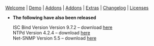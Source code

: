 [Welcome](http://apmpproject.org/) | [Demo](http://apmpproject.org/demo) | [Addons](http://apmpproject.org/downloads) | [Addons](http://apmpproject.org/downloads/addons) | [Extras](http://apmpproject.org/downloads/extras) | [Changelog](http://apmpproject.org/changelog) | [Licenses](http://apmpproject.org/licenses) 
  
- **The following have also been released**  
  
  ISC Bind Version Version 9.7.2 – download [here](http://sourceforge.net/projects/apmp/files/Extras/named.exe/download)  
  NTPd Version 4.2.4 – download [here](http://sourceforge.net/projects/apmp/files/Extras/ntpd.exe/download)  
  Net-SNMP Version 5.5 – download [here](http://sourceforge.net/projects/apmp/files/Extras/snmp.exe/download)  
  
